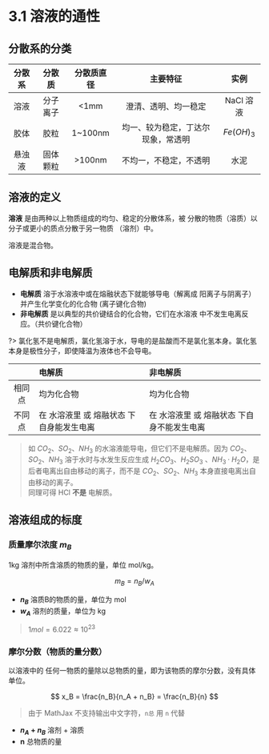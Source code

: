 # 3.1 溶液的通性

## 分散系的分类

| 分散系 | 分散质 | 分散质直径 | 主要特征 | 实例 |
|:-----:|:------:|:---------:|:-------:|:----:|
| 溶液 | 分子<br>离子 | <1mm | 澄清、透明、均一稳定 | NaCl 溶液 |
| 胶体 | 胶粒 | 1~100nm | 均一、较为稳定，丁达尔现象，常透明 | $Fe(OH)_{3}$ |
| 悬浊液 | 固体颗粒 | >100nm | 不均一，不稳定，不透明 | 水泥 |

## 溶液的定义

**溶液** 是由两种以上物质组成的均匀、稳定的分散体系，被 分散的物质（溶质）以分子或更小的质点分散于另一物质 （溶剂）中。

溶液是混合物。

## 电解质和非电解质

- **电解质** 溶于水溶液中或在熔融状态下就能够导电（解离成 阳离子与阴离子）并产生化学变化的化合物 (离子键化合物)
- **非电解质** 是以典型的共价键结合的化合物，它们在水溶液 中不发生电离反应。（共价键化合物）

?> 氯化氢不是电解质，氯化氢溶于水，导电的是盐酸而不是氯化氢本身。氯化氢本身是极性分子，即使降温为液体也不会导电。

| | 电解质 | 非电解质 |
|:--:|:---|:-------|
|相同点|均为化合物|均为化合物|
|不同点|在 水溶液里 或 熔融状态 下自身能发生电离|在 水溶液里 或 熔融状态 下自身不能发生电离|


> 如 $CO_2$、$SO_2$、$NH_3$ 的水溶液能导电，但它们不是电解质。因为 $CO_2$、$SO_2$、$NH_3$ 溶于水时与水发生反应生成 $H_2CO_3$、$H_2SO_3$ 、$NH_3·H_2O$，是后者电离出自由移动的离子，而不是 $CO_2$、$SO_2$、$NH_3$ 本身直接电离出自由移动的离子。  
> 同理可得 HCl **不是** 电解质。

## 溶液组成的标度

### 质量摩尔浓度 $m_B$

1kg 溶剂中所含溶质的物质的量，单位 mol/kg。

$$
m_B = n_B/w_A
$$

- **$n_B$** 溶质B的物质的量，单位为 mol
- **$w_A$** 溶剂的质量，单位为 kg

> $1mol = 6.022 \approx 10^{23}$

### 摩尔分数（物质的量分数）

以溶液中的 任何一物质的量除以总物质的量，即为该物质的摩尔分数，没有具体单位。

$$
x_B = \frac{n_B}{n_A + n_B} = \frac{n_B}{n}
$$

> 由于 MathJax 不支持输出中文字符，`n总` 用 `n` 代替

- **$n_A + n_B$** 溶剂 + 溶质
- **n** 总物质的量
